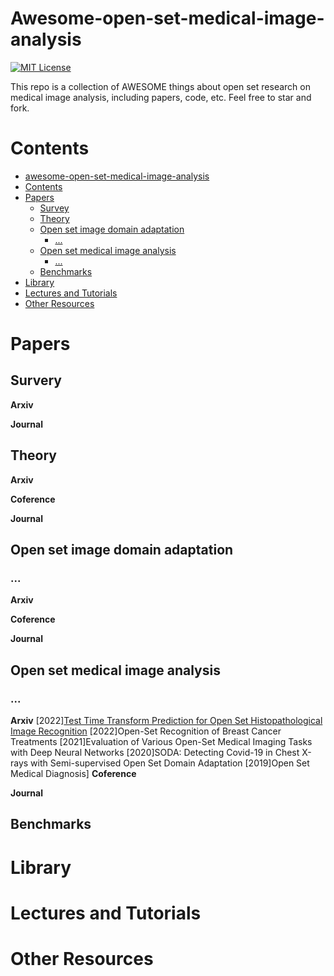 # Awesome-open-set-medical-image-analysis

[![MIT License](https://img.shields.io/badge/license-MIT-green.svg)](https://opensource.org/licenses/MIT) 

This repo is a collection of AWESOME things about open set research on medical image analysis, including papers, code, etc. Feel free to star and fork.

# Contents
- [awesome-open-set-medical-image-analysis](#awesome-open-set-medical-image-analysis)
- [Contents](#contents)
- [Papers](#papers)
  - [Survey](#survey)
  - [Theory](#theory)
  - [Open set image domain adaptation](#open-set-image-domain-adaptation)
    - [...](#...)
  - [Open set medical image analysis](#open-set-medical-image-analysis)
    - [...](#...)
  - [Benchmarks](#benchmarks)
- [Library](#library)
- [Lectures and Tutorials](#lectures-and-tutorials)
- [Other Resources](#other-resources)

# Papers
## Survery
**Arxiv**

**Journal**

## Theory

**Arxiv**

**Coference**

**Journal**

## Open set image domain adaptation

### ...

**Arxiv**

**Coference**

**Journal**


## Open set medical image analysis

### ...

**Arxiv**
[2022][Test Time Transform Prediction for Open Set Histopathological Image Recognition](https://arxiv.org/abs/2206.10033)
[2022]Open-Set Recognition of Breast Cancer Treatments
[2021]Evaluation of Various Open-Set Medical Imaging Tasks with Deep Neural Networks
[2020]SODA: Detecting Covid-19 in Chest X-rays with Semi-supervised Open Set Domain Adaptation
[2019]Open Set Medical Diagnosis]
**Coference**

**Journal**

## Benchmarks

# Library

# Lectures and Tutorials

# Other Resources

